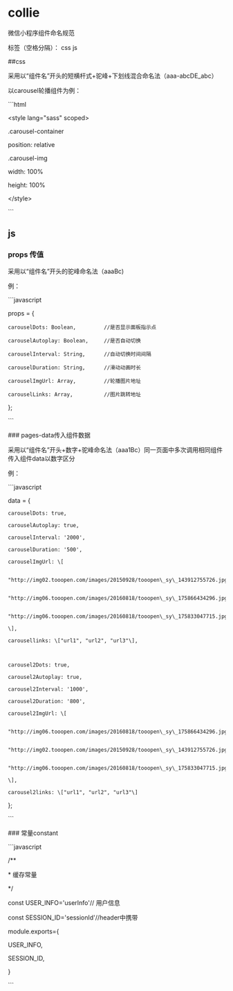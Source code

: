 # collie

微信小程序组件命名规范



标签（空格分隔）： css js





\#\#css

采用以“组件名”开头的短横杆式+驼峰+下划线混合命名法（aaa-abcDE\_abc）

以carousel轮播组件为例：

\`\`\`html

&lt;style lang="sass" scoped&gt;

.carousel-container

  position: relative

  

.carousel-img

  width: 100%

  height: 100%



&lt;/style&gt;

\`\`\`

## js

### props 传值

采用以“组件名”开头的驼峰命名法（aaaBc\)

例：

\`\`\`javascript

props = {

    carouselDots: Boolean,         //是否显示面板指示点

    carouselAutoplay: Boolean,     //是否自动切换

    carouselInterval: String,      //自动切换时间间隔

    carouselDuration: String,      //滑动动画时长

    carouselImgUrl: Array,         //轮播图片地址

    carouselLinks: Array,          //图片跳转地址

  };

\`\`\`

\#\#\# pages-data传入组件数据

采用以“组件名”开头+数字+驼峰命名法（aaa1Bc）同一页面中多次调用相同组件传入组件data以数字区分

例：

\`\`\`javascript

data = {

    carouselDots: true,

    carouselAutoplay: true,

    carouselInterval: '2000',

    carouselDuration: '500',

    carouselImgUrl: \[

      "http://img02.tooopen.com/images/20150928/tooopen\_sy\_143912755726.jpg",

      "http://img06.tooopen.com/images/20160818/tooopen\_sy\_175866434296.jpg",

      "http://img06.tooopen.com/images/20160818/tooopen\_sy\_175833047715.jpg"

    \],

    carousellinks: \["url1", "url2", "url3"\],



    carousel2Dots: true,

    carousel2Autoplay: true,

    carousel2Interval: '1000',

    carousel2Duration: '800',

    carousel2ImgUrl: \[

      "http://img06.tooopen.com/images/20160818/tooopen\_sy\_175866434296.jpg",

      "http://img02.tooopen.com/images/20150928/tooopen\_sy\_143912755726.jpg",

      "http://img06.tooopen.com/images/20160818/tooopen\_sy\_175833047715.jpg"

    \],

    carousel2links: \["url1", "url2", "url3"\]

  };

\`\`\`

\#\#\# 常量constant

\`\`\`javascript

/\*\*

 \* 缓存常量

 \*/



const USER\_INFO='userInfo'// 用户信息

const SESSION\_ID='sessionId'//header中携带



module.exports={

  USER\_INFO,

  SESSION\_ID,

}



\`\`\`

